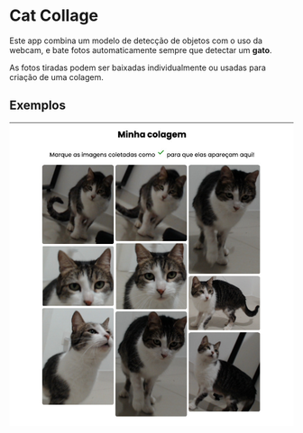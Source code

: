 # Cat Collage

Este app combina um modelo de detecção de objetos com o uso da webcam, e bate fotos automaticamente sempre que detectar um **gato**.

As fotos tiradas podem ser baixadas individualmente ou usadas para criação de uma colagem.

## Exemplos

!["Exemplo de colagem gerada pelo site"](./cat-collage.jpg)
